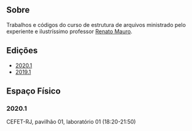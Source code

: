 ## Sobre
Trabalhos e códigos do curso de estrutura de arquivos ministrado pelo experiente e ilustríssimo professor [Renato Mauro](http://lattes.cnpq.br/5669803166914813).
## Edições
- [2020.1](https://www.dropbox.com/sh/8l0ptwh9psfzhym/AACTjHQwO_QimcO0xpm0Ebrka?dl=0)
- [2019.1](https://www.dropbox.com/sh/rq3qtyizpgjnr2c/AADNzRS9NJKd8Gfc-9XVEVi_a?dl=0)
## Espaço Físico
### 2020.1
CEFET-RJ, pavilhão 01, laboratório 01 (18:20-21:50)
